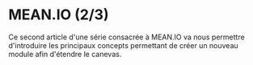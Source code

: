 # MEAN.IO (2/3)

Ce second article d'une série consacrée à MEAN.IO va nous permettre d'introduire les principaux concepts permettant de créer un nouveau module afin d'étendre le canevas. 

